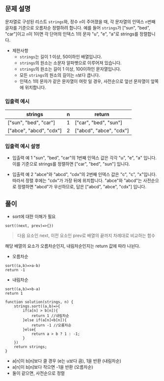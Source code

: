 ## 문제 설명

문자열로 구성된 리스트 `strings`와, 정수 `n`이 주어졌을 때, 각 문자열의 인덱스 `n`번째 글자를 기준으로 오름차순 정렬하려 합니다. 예를 들어 `strings`가 ["sun", "bed", "car"]이고 `n`이 1이면 각 단어의 인덱스 1의 문자 "u", "e", "a"로 strings를 정렬합니다.

- 제한사항
  - `strings`는 길이 1 이상, 50이하인 배열입니다.
  - `strings`의 원소는 소문자 알파벳으로 이루어져 있습니다.
  - `strings`의 원소는 길이 1 이상, 100이하인 문자열입니다.
  - 모든 `strings`의 원소의 길이는 `n`보다 큽니다.
  - 인덱스 1의 문자가 같은 문자열이 여럿 일 경우, 사전순으로 앞선 문자열이 앞쪽에 위치합니다.

### 입출력 예시

| strings                 | n   | return                  |
| ----------------------- | --- | ----------------------- |
| ["sun", "bed", "car"]   | 1   | ["car", "bed", "sun"]   |
| ["abce", "abcd", "cdx"] | 2   | ["abcd", "abce", "cdx"] |

### 입출력 예시 설명

- 입출력 예 1
  "sun", "bed", "car"의 1번째 인덱스 값은 각각 "u", "e", "a" 입니다. 이를 기준으로 strings를 정렬하면 ["car", "bed", "sun"] 입니다.

- 입출력 예 2
  "abce"와 "abcd", "cdx"의 2번째 인덱스 값은 "c", "c", "x"입니다. 따라서 정렬 후에는 "cdx"가 가장 뒤에 위치합니다. "abce"와 "abcd"는 사전순으로 정렬하면 "abcd"가 우선하므로, 답은 ["abcd", "abce", "cdx"] 입니다.

## 풀이

- sort에 대한 이해가 필요

```
sort((next, prev)=>{})
```

> 다음 요소인 next, 이전 요소인 prev로 배열의 끝까지 차례대로 비교하는 함수

해당 배열의 요소가 오름차순인지, 내림차순인지는 return 값에 따라 나뉜다.

- 오름차순

```
sort((a,b)=>a-b)
return -1
```

- 내림차순

```
sort((a,b)=>b-a)
return 1
```

```
function solution(strings, n) {
    strings.sort((a,b)=>{
        if(a[n] > b[n]){
            return 1 //내림차순
        }else if(a[n]<b[n]){
            return -1 //오름차순
        }else{
            return a > b ? 1 : -1;
        }
    })
    return strings;
}
```

- a[n]이 b[n]보다 클 경우 (e는 u보다 큼), 1을 반환 (내림차순)
- a[n]이 b[n]보다 작으면 -1을 반환 (오름차순)
- 둘이 같으면, 사전순으로 정렬
